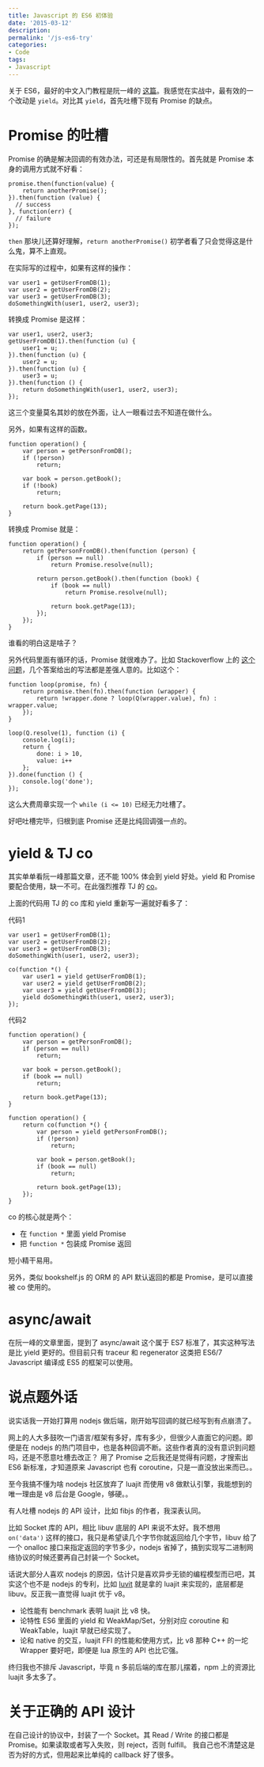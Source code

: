 ```yaml
---
title: Javascript 的 ES6 初体验
date: '2015-03-12'
description:
permalink: '/js-es6-try'
categories:
- Code
tags:
- Javascript
---
```


关于 ES6，最好的中文入门教程是阮一峰的 [这篇](http://es6.ruanyifeng.com/)。我感觉在实战中，最有效的一个改动是 `yield`。对比其 `yield`，首先吐槽下现有 Promise 的缺点。

# Promise 的吐槽

Promise 的确是解决回调的有效办法，可还是有局限性的。首先就是 Promise 本身的调用方式就不好看：

```
promise.then(function(value) {
	return anotherPromise();
}).then(function (value) {
  // success
}, function(err) {
  // failure
});
```

`then` 那块儿还算好理解，`return anotherPromise()` 初学者看了只会觉得这是什么鬼，算不上直观。

在实际写的过程中，如果有这样的操作：

```
var user1 = getUserFromDB(1);
var user2 = getUserFromDB(2);
var user3 = getUserFromDB(3);
doSomethingWith(user1, user2, user3);
```

转换成 Promise 是这样：

```
var user1, user2, user3;
getUserFromDB(1).then(function (u) {
	user1 = u;
}).then(function (u) {
	user2 = u;
}).then(function (u) {
	user3 = u;
}).then(function () {
	return doSomethingWith(user1, user2, user3);
});
```

这三个变量莫名其妙的放在外面，让人一眼看过去不知道在做什么。

另外，如果有这样的函数。

```
function operation() {
	var person = getPersonFromDB();
	if (!person)
		return;

	var book = person.getBook();
	if (!book)
		return;

	return book.getPage(13);
}
```

转换成 Promise 就是：

```
function operation() {
	return getPersonFromDB().then(function (person) {
		if (person == null)
			return Promise.resolve(null);

		return person.getBook().then(function (book) {
			if (book == null)
				return Promise.resolve(null);

			return book.getPage(13);
		});
	});
}
```

谁看的明白这是啥子？

另外代码里面有循环的话，Promise 就很难办了。比如 Stackoverflow 上的 [这个问题](http://stackoverflow.com/questions/17217736/while-loop-with-promises)，几个答案给出的写法都是差强人意的。比如这个：

```
function loop(promise, fn) {
	return promise.then(fn).then(function (wrapper) {
		return !wrapper.done ? loop(Q(wrapper.value), fn) : wrapper.value;
	});
}

loop(Q.resolve(1), function (i) {
	console.log(i);
	return {
		done: i > 10,
		value: i++
	};
}).done(function () {
	console.log('done');
});
```

这么大费周章实现一个 `while (i <= 10)` 已经无力吐槽了。

好吧吐槽完毕，归根到底 Promise 还是比纯回调强一点的。

# yield & TJ co

其实单单看阮一峰那篇文章，还不能 100% 体会到 yield 好处。yield 和 Promise 要配合使用，缺一不可。在此强烈推荐 TJ 的 [co](https://www.npmjs.com/package/co)。 

上面的代码用 TJ 的 co 库和 yield 重新写一遍就好看多了：

代码1

```
var user1 = getUserFromDB(1);
var user2 = getUserFromDB(2);
var user3 = getUserFromDB(3);
doSomethingWith(user1, user2, user3);
```

```
co(function *() {
	var user1 = yield getUserFromDB(1);
	var user2 = yield getUserFromDB(2);
	var user3 = yield getUserFromDB(3);
	yield doSomethingWith(user1, user2, user3);
});
```

代码2

```
function operation() {
	var person = getPersonFromDB();
	if (person == null)
		return;

	var book = person.getBook();
	if (book == null)
		return;

	return book.getPage(13);
}
```

```
function operation() {
	return co(function *() {
		var person = yield getPersonFromDB();
		if (!person)
			return;

		var book = person.getBook();
		if (book == null)
			return;

		return book.getPage(13);
	});
}
```

co 的核心就是两个：

- 在 `function *` 里面 yield Promise
- 把 `function *` 包装成 Promise 返回

短小精干易用。

另外，类似 bookshelf.js 的 ORM 的 API 默认返回的都是 Promise，是可以直接被 co 使用的。

# async/await

在阮一峰的文章里面，提到了 async/await 这个属于 ES7 标准了，其实这种写法是比 yield 更好的。但目前只有 traceur 和 regenerator 这类把 ES6/7 Javascript 编译成 ES5 的框架可以使用。

# 说点题外话

说实话我一开始打算用 nodejs 做后端，刚开始写回调的就已经写到有点崩溃了。

网上的人大多鼓吹一门语言/框架有多好，库有多少，但很少人直面它的问题。即便是在 nodejs 的热门项目中，也是各种回调不断。这些作者真的没有意识到问题吗，还是不愿意吐槽去改正？
用了 Promise 之后我还是觉得有问题，才搜索出 ES6 新标准，才知道原来 Javascript 也有 coroutine，只是一直没放出来而已。。

至今我搞不懂为啥 nodejs 社区放弃了 luajit 而使用 v8 做默认引擎，我能想到的唯一理由是 v8 后台是 Google，够硬。。

有人吐槽 nodejs 的 API 设计，比如 fibjs 的作者，我深表认同。

比如 Socket 库的 API，相比 libuv 底层的 API 来说不太好。我不想用 `on('data')` 这样的接口，我只是希望读几个字节你就返回给几个字节，libuv 给了一个 onalloc 接口来指定返回的字节多少，nodejs 省掉了，搞到实现写二进制网络协议的时候还要再自己封装一个 Socket。

话说大部分人喜欢 nodejs 的原因，估计只是喜欢异步无锁的编程模型而已吧，其实这个也不是 nodejs 的专利，比如 [luvit](https://github.com/luvit/luvit) 就是拿的 luajit 来实现的，底层都是 libuv。反正我一直觉得 luajit 优于 v8。

 * 论性能有 benchmark 表明 luajit 比 v8 快。
 * 论特性 ES6 里面的 yield 和 WeakMap/Set，分别对应 coroutine 和 WeakTable，luajit 早就已经实现了。
 * 论和 native 的交互，luajit FFI 的性能和使用方式，比 v8 那种 C++ 的一坨 Wrapper 要好吧，即便是 lua 原生的 API 也比它强。

终归我也不排斥 Javascript，毕竟 n 多前后端的库在那儿摆着，npm 上的资源比 luajit 多太多了。

# 关于正确的 API 设计

在自己设计的协议中，封装了一个 Socket。其 Read / Write 的接口都是 Promise。如果读取或者写入失败，则 reject，否则 fulfill。
我自己也不清楚这是否为好的方式，但用起来比单纯的 callback 好了很多。

